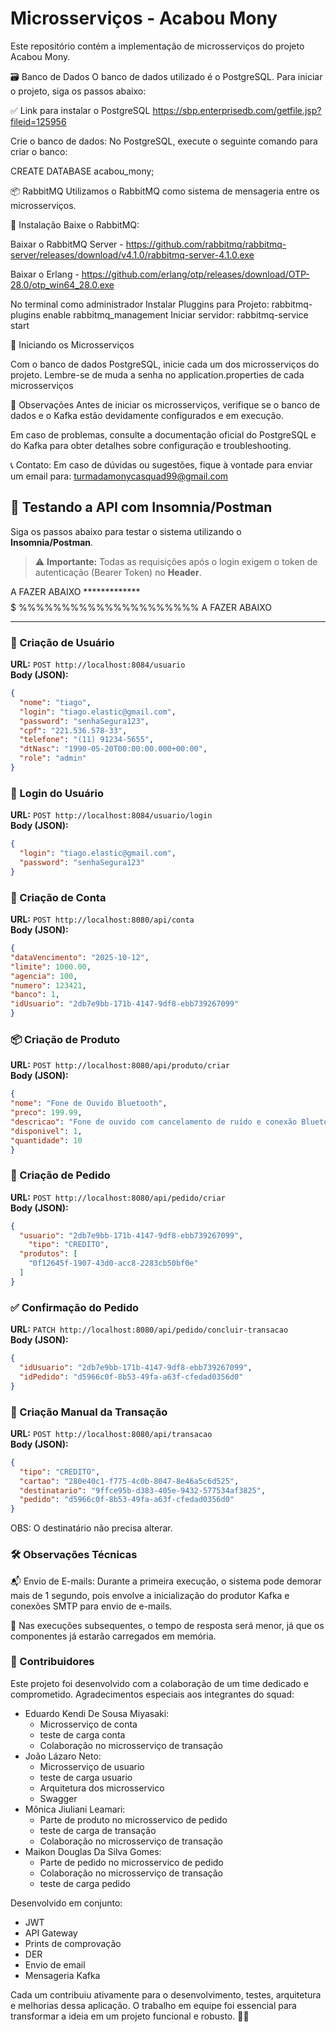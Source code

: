 # Microsserviços - Acabou Mony
Este repositório contém a implementação de microsserviços do projeto Acabou Mony.

🗃️ Banco de Dados
O banco de dados utilizado é o PostgreSQL.
Para iniciar o projeto, siga os passos abaixo:

✅ Link para instalar o PostgreSQL
https://sbp.enterprisedb.com/getfile.jsp?fileid=125956

Crie o banco de dados:
No PostgreSQL, execute o seguinte comando para criar o banco:

CREATE DATABASE acabou_mony;

📦 RabbitMQ
Utilizamos o RabbitMQ como sistema de mensageria entre os microsserviços.

🔗 Instalação
Baixe o RabbitMQ:

Baixar o RabbitMQ Server - https://github.com/rabbitmq/rabbitmq-server/releases/download/v4.1.0/rabbitmq-server-4.1.0.exe
 
Baixar o Erlang - https://github.com/erlang/otp/releases/download/OTP-28.0/otp_win64_28.0.exe        

No terminal como administrador
Instalar Pluggins para Projeto: rabbitmq-plugins enable rabbitmq_management
Iniciar servidor: rabbitmq-service start

🚀 Iniciando os Microsserviços

Com o banco de dados PostgreSQL, inicie cada um dos microsserviços do projeto. Lembre-se de muda a senha no application.properties de cada microsserviços 

📌 Observações
Antes de iniciar os microsserviços, verifique se o banco de dados e o Kafka estão devidamente configurados e em execução.

Em caso de problemas, consulte a documentação oficial do PostgreSQL e do Kafka para obter detalhes sobre configuração e troubleshooting.

📞 Contato:
Em caso de dúvidas ou sugestões, fique à vontade para enviar um email para:
turmadamonycasquad99@gmail.com



## 🧪 Testando a API com Insomnia/Postman

Siga os passos abaixo para testar o sistema utilizando o **Insomnia/Postman**. 

> ⚠️ **Importante:** Todas as requisições após o login exigem o token de autenticação (Bearer Token) no **Header**.










A FAZER ABAIXO ************* $$$$$$$$$$$$$$$$$ %%%%%%%%%%%%%%%%%%%%% A FAZER ABAIXO 







---

### 👤 Criação de Usuário

**URL:** `POST http://localhost:8084/usuario`  
**Body (JSON):**  

```json
{  
  "nome": "tiago",  
  "login": "tiago.elastic@gmail.com",  
  "password": "senhaSegura123",  
  "cpf": "221.536.578-33",  
  "telefone": "(11) 91234-5655",  
  "dtNasc": "1990-05-20T00:00:00.000+00:00",  
  "role": "admin"  
}  
``` 

### 🔐 Login do Usuário

**URL:** `POST http://localhost:8084/usuario/login`  
**Body (JSON):**
``` json
{
  "login": "tiago.elastic@gmail.com",
  "password": "senhaSegura123"
}
``` 

### 🏦 Criação de Conta

**URL:** `POST http://localhost:8080/api/conta`  
**Body (JSON):**
``` json
{
"dataVencimento": "2025-10-12", 
"limite": 1000.00,
"agencia": 100,
"numero": 123421,
"banco": 1,
"idUsuario": "2db7e9bb-171b-4147-9df8-ebb739267099"
}
``` 

### 📦 Criação de Produto

**URL:** `POST http://localhost:8080/api/produto/criar`  
**Body (JSON):**
``` json
{
"nome": "Fone de Ouvido Bluetooth",
"preco": 199.99,
"descricao": "Fone de ouvido com cancelamento de ruído e conexão Bluetooth 5.0",
"disponivel": 1,
"quantidade": 10
}
``` 

### 🛒 Criação de Pedido

**URL:** `POST http://localhost:8080/api/pedido/criar`  
**Body (JSON):**
``` json
{
  "usuario": "2db7e9bb-171b-4147-9df8-ebb739267099",
	"tipo": "CREDITO",
  "produtos": [
    "0f12645f-1907-43d0-acc8-2283cb50bf0e"
  ]
}
```

### ✅ Confirmação do Pedido

**URL:** `PATCH http://localhost:8080/api/pedido/concluir-transacao`  
**Body (JSON):**
``` json
{
  "idUsuario": "2db7e9bb-171b-4147-9df8-ebb739267099",
  "idPedido": "d5966c0f-8b53-49fa-a63f-cfedad0356d0"
}
``` 

### 💸 Criação Manual da Transação

**URL:** `POST http://localhost:8080/api/transacao`  
**Body (JSON):**
``` json
{
  "tipo": "CREDITO",
  "cartao": "280e40c1-f775-4c0b-8047-8e46a5c6d525",
  "destinatario": "9ffce95b-d383-405e-9432-577534af3825",
  "pedido": "d5966c0f-8b53-49fa-a63f-cfedad0356d0"
}
``` 
OBS: O destinatário não precisa alterar.


### 🛠️ Observações Técnicas
📬 Envio de E-mails: Durante a primeira execução, o sistema pode demorar mais de 1 segundo, pois envolve a inicialização do produtor Kafka e conexões SMTP para envio de e-mails.

🚀 Nas execuções subsequentes, o tempo de resposta será menor, já que os componentes já estarão carregados em memória.

### 🤝 Contribuidores
Este projeto foi desenvolvido com a colaboração de um time dedicado e comprometido. Agradecimentos especiais aos integrantes do squad:

* Eduardo Kendi De Sousa Miyasaki:
	- Microsserviço de conta
 	- teste de carga conta
	- Colaboração no microsserviço de transação
* João Lázaro Neto:
  	- Microsserviço de usuario
  	- teste de carga usuario
  	- Arquitetura dos microsservico
  	- Swagger
* Mônica Jiuliani Leamari:
  	- Parte de produto no microsservico de pedido
  	- teste de carga de transação
  	- Colaboração no microsserviço de transação
* Maikon Douglas Da Silva Gomes:
  	- Parte de pedido no microsservico de pedido
  	- Colaboração no microsserviço de transação
  	- teste de carga pedido

Desenvolvido em conjunto:
- JWT
- API Gateway
- Prints de comprovação
- DER
- Envio de email
- Mensageria Kafka

Cada um contribuiu ativamente para o desenvolvimento, testes, arquitetura e melhorias dessa aplicação. O trabalho em equipe foi essencial para transformar a ideia em um projeto funcional e robusto. 💪🚀
